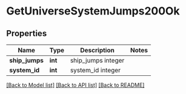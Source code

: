# GetUniverseSystemJumps200Ok

## Properties
Name | Type | Description | Notes
------------ | ------------- | ------------- | -------------
**ship_jumps** | **int** | ship_jumps integer | 
**system_id** | **int** | system_id integer | 

[[Back to Model list]](../../README.md#documentation-for-models) [[Back to API list]](../../README.md#documentation-for-api-endpoints) [[Back to README]](../../README.md)

